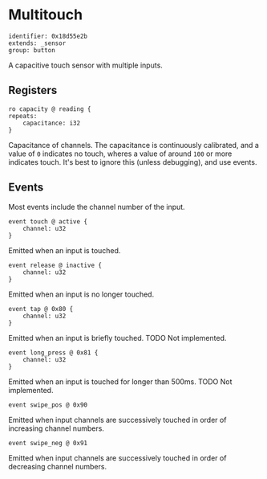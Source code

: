 # Multitouch

    identifier: 0x18d55e2b
    extends: _sensor
    group: button

A capacitive touch sensor with multiple inputs.

## Registers

    ro capacity @ reading {
    repeats:
        capacitance: i32
    }

Capacitance of channels. The capacitance is continuously calibrated, and a value of `0` indicates
no touch, wheres a value of around `100` or more indicates touch.
It's best to ignore this (unless debugging), and use events.

## Events

Most events include the channel number of the input.

    event touch @ active {
        channel: u32
    }

Emitted when an input is touched.

    event release @ inactive {
        channel: u32
    }

Emitted when an input is no longer touched.

    event tap @ 0x80 {
        channel: u32
    }

Emitted when an input is briefly touched. TODO Not implemented.

    event long_press @ 0x81 {
        channel: u32
    }

Emitted when an input is touched for longer than 500ms. TODO Not implemented.

    event swipe_pos @ 0x90

Emitted when input channels are successively touched in order of increasing channel numbers.

    event swipe_neg @ 0x91

Emitted when input channels are successively touched in order of decreasing channel numbers.
